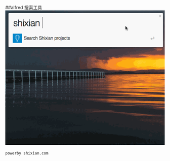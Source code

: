 ##alfred 搜索工具
![Mou icon](https://raw.githubusercontent.com/shixiancom/alfredsearch/master/domo.gif)

	powerby shixian.com